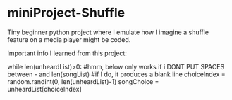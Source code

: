# miniProject-Shuffle

Tiny beginner python project where I emulate how I imagine a shuffle feature on a media player might be coded. 

Important info I learned from this project: 

while len(unheardList)>0:
	#hmm, below only works if i DONT PUT SPACES between - and len(songList)
	#if I do, it produces a blank line
		choiceIndex = random.randint(0, len(unheardList)-1)
		songChoice = unheardList[choiceIndex] 
